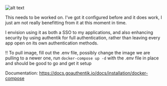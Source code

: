 ![alt text](https://avatars.githubusercontent.com/u/82976448?v=4)

This needs to be worked on. I've got it configured before and it does work, I just am not really benefitting from it
at this moment in time. 

I envision using it as both a SSO to my applications, and also enhancing security by using authentik for full authentication, rather than leaving every app open on its own authentication methods. 

!! To pull image, fill out the .env file, possibly change the image we are pulling to a newer one, run `docker-compose up -d` with the .env file in place and should be good to go and get it setup

Documentation: https://docs.goauthentik.io/docs/installation/docker-compose
